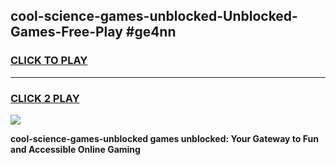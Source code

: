 
## cool-science-games-unblocked-Unblocked-Games-Free-Play #ge4nn
<h3>
<a href="https://us.freeplayer.one?title=cool-science-games-unblocked&ref=9M">CLICK TO PLAY</a></h3>
<hr>

<h3>
<a href="https://us.freeplayer.one?title=cool-science-games-unblocked&ref=9M">CLICK 2 PLAY</a>
  
</h3>

<a href="https://us.freeplayer.one?title=cool-science-games-unblocked&ref=9M"><img src="https://clearcache.store/games.png"></a>


**cool-science-games-unblocked games unblocked: Your Gateway to Fun and Accessible Online Gaming**
